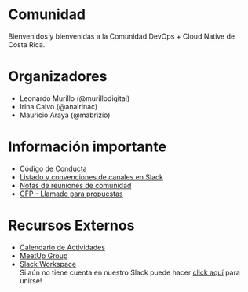 # Comunidad

Bienvenidos y bienvenidas a la Comunidad DevOps + Cloud Native de Costa Rica.

# Organizadores

- Leonardo Murillo (@murillodigital)
- Irina Calvo (@anairinac)
- Mauricio Araya (@mabrizio)

# Información importante

- [Código de Conducta](CODIGO_DE_CONDUCTA.md)
- [Listado y convenciones de canales en Slack](SLACK.md)
- [Notas de reuniones de comunidad](https://hackmd.io/dRyJdI8YTqeByBXrI3cpSg)
- [CFP - Llamado para propuestas](https://github.com/CRDevOpsCloudNative/comunidad/issues/new?assignees=murillodigital%2C+anairinac&labels=CFP&template=cfp--propuesta-para-evento.md&title=%5BCFP%5D%3A+Titulo+del+evento)

# Recursos Externos

- [Calendario de Actividades](https://www.meetup.com/devops-cloudnative-costarica/events/)
- [MeetUp Group](https://www.meetup.com/devops-cloudnative-costarica)
- [Slack Workspace](https://crdevopscloudnative.slack.com/)  
Si aún no tiene cuenta en nuestro Slack puede hacer [click aquí](https://join.slack.com/t/crdevopscloudnative/shared_invite/zt-j6wsl006-txLK6s66ad8KVdLGHRC4nA) para unirse!
